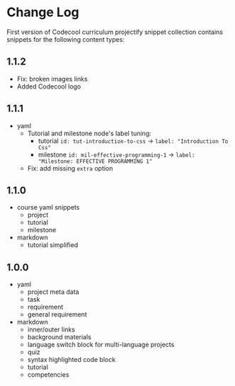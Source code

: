 # Change Log

First version of Codecool curriculum projectify snippet collection contains snippets for the following content types:

## 1.1.2

- Fix: broken images links
- Added Codecool logo

## 1.1.1

- yaml
  - Tutorial and milestone node's label tuning:
    - tutorial `id: tut-introduction-to-css` -> `label: "Introduction To Css"`  
    - milestone `id: mil-effective-programming-1` -> `label: "Milestone: EFFECTIVE PROGRAMMING 1"`
  - Fix: add missing `extra` option

## 1.1.0

- course yaml snippets
  - project
  - tutorial
  - milestone
- markdown
  - tutorial simplified

## 1.0.0

- yaml
  - project meta data
  - task
  - requirement
  - general requirement
- markdown
  - inner/outer links
  - background materials
  - language switch block for multi-language projects
  - quiz
  - syntax highlighted code block
  - tutorial
  - competencies
